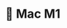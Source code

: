 ---
title: " Mac M1"
color: "#efefef"
background: "black"
description: Mac M1 là thiết bị máy tính của Apple sử dụng chip Apple Silicon M1, như thiết bị Macbook Pro M1, Macbook Air M1, Mac Mini M1.
logo: "/tags/zabbix-logo.png"
---
